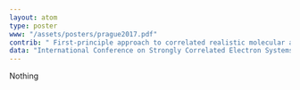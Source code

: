 ```yaml
---
layout: atom
type: poster
www: "/assets/posters/prague2017.pdf"
contrib: " First-principle approach to correlated realistic molecular and atomic hydrogen planes: Role of the Heisenberg-type interaction and the superconductivity "
data: "International Conference on Strongly Correlated Electron Systems, SCES 2017 (Prague, Czechia, July 19, 2017) "
---
```

Nothing
